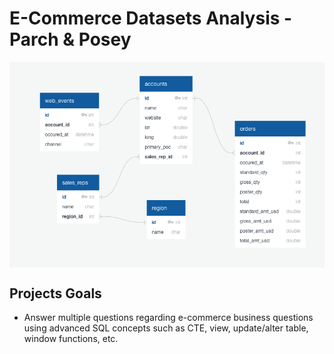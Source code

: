 # E-Commerce Datasets Analysis - Parch & Posey

<p align="center">
  <img align="middle" src="./img/0-erd.png" width=650>
</p>

## Projects Goals

- Answer multiple questions regarding e-commerce business questions using advanced SQL concepts such as CTE, view, update/alter table, window functions, etc.